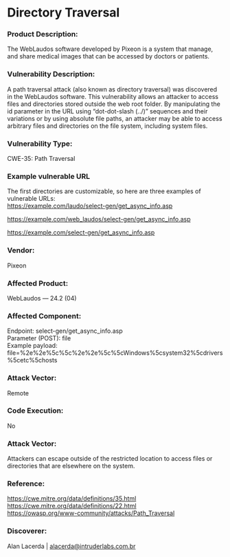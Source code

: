 # Directory Traversal
### Product Description:
The WebLaudos software developed by Pixeon is a system that manage, and share medical images that can be accessed by doctors or patients.

### Vulnerability Description:
A path traversal attack (also known as directory traversal) was discovered in the WebLaudos software. This vulnerability allows an attacker to access files and directories stored outside the web root folder. By manipulating the id parameter in the URL using “dot-dot-slash (../)” sequences and their variations or by using absolute file paths, an attacker may be able to access arbitrary files and directories on the file system, including system files.

### Vulnerability Type:
CWE-35: Path Traversal

### Example vulnerable URL
The first directories are customizable, so here are three examples of vulnerable URLs: <br>
https://example.com/laudo/select-gen/get_async_info.asp <br>

https://example.com/web_laudos/select-gen/get_async_info.asp <br>

https://example.com/select-gen/get_async_info.asp <br>


### Vendor:
Pixeon

### Affected Product:
WebLaudos — 24.2 (04)

### Affected Component: <br>
Endpoint: select-gen/get_async_info.asp <br>
Parameter (POST): file <br>
Example payload: file=%2e%2e%5c%5c%2e%2e%5c%5cWindows%5csystem32%5cdrivers%5cetc%5chosts <br>

### Attack Vector:
Remote

### Code Execution:
No

### Attack Vector:
Attackers can escape outside of the restricted location to access files or directories that are elsewhere on the system.

### Reference:
https://cwe.mitre.org/data/definitions/35.html <br>
https://cwe.mitre.org/data/definitions/22.html <br>
https://owasp.org/www-community/attacks/Path_Traversal <br>

### Discoverer:
Alan Lacerda | alacerda@intruderlabs.com.br
